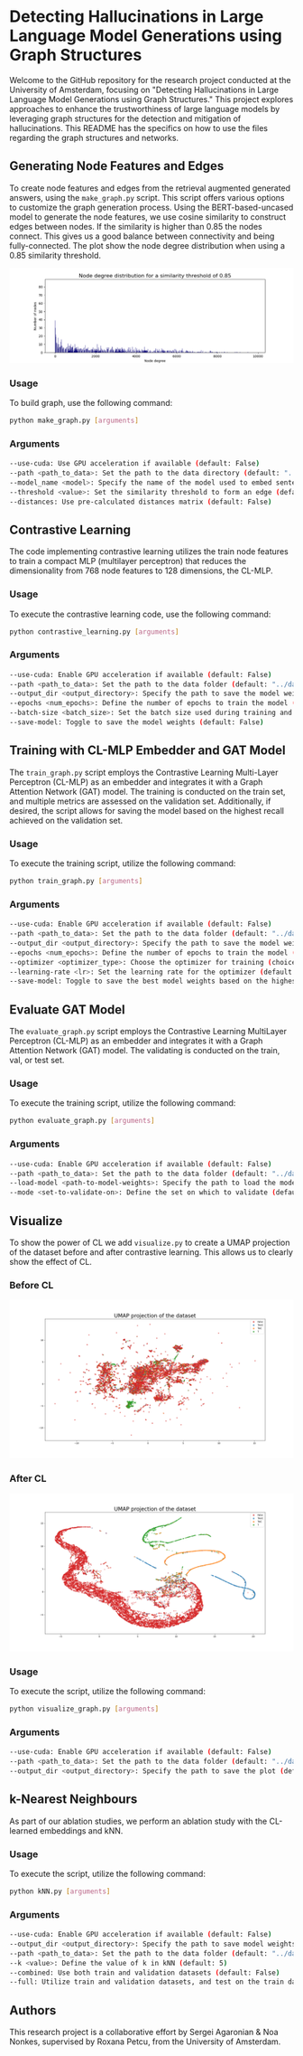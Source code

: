 # Detecting Hallucinations in Large Language Model Generations using Graph Structures
Welcome to the GitHub repository for the research project conducted at the University of Amsterdam, focusing on "Detecting Hallucinations in Large Language Model Generations using Graph Structures." This project explores approaches to enhance the trustworthiness of large language models by leveraging graph structures for the detection and mitigation of hallucinations. This README has the specifics on how to use the files regarding the graph structures and networks.

## Generating Node Features and Edges
To create node features and edges from the retrieval augmented generated answers, using the `make_graph.py` script. This script offers various options to customize the graph generation process. Using the BERT-based-uncased model to generate the node features, we use cosine similarity to construct edges between nodes. If the similarity is higher than 0.85 the nodes connect. This gives us a good balance between connectivity and being fully-connected. The plot show the node degree distribution when using a 0.85 similarity threshold.

![barplot](images/barplot_0.85.png)

### Usage
To build graph, use the following command:
```bash
python make_graph.py [arguments]
```

### Arguments
```bash
--use-cuda: Use GPU acceleration if available (default: False)
--path <path_to_data>: Set the path to the data directory (default: "../data/")
--model_name <model>: Specify the name of the model used to embed sentences (default: "bert-base-uncased")
--threshold <value>: Set the similarity threshold to form an edge (default: 0.85)
--distances: Use pre-calculated distances matrix (default: False)
```

## Contrastive Learning
The code implementing contrastive learning utilizes the train node features to train a compact MLP (multilayer perceptron) that reduces the dimensionality from 768 node features to 128 dimensions, the CL-MLP.

### Usage
To execute the contrastive learning code, use the following command:
```bash
python contrastive_learning.py [arguments]
```

### Arguments
```bash
--use-cuda: Enable GPU acceleration if available (default: False)
--path <path_to_data>: Set the path to the data folder (default: "../data/")
--output_dir <output_directory>: Specify the path to save the model weights (default: "../weights/")
--epochs <num_epochs>: Define the number of epochs to train the model (default: 1000)
--batch-size <batch_size>: Set the batch size used during training and evaluation (default: 256)
--save-model: Toggle to save the model weights (default: False)
```

## Training with CL-MLP Embedder and GAT Model
The `train_graph.py` script employs the Contrastive Learning Multi-Layer Perceptron (CL-MLP) as an embedder and integrates it with a Graph Attention Network (GAT) model. The training is conducted on the train set, and multiple metrics are assessed on the validation set. Additionally, if desired, the script allows for saving the model based on the highest recall achieved on the validation set.

### Usage

To execute the training script, utilize the following command:
```bash
python train_graph.py [arguments]
```

### Arguments
```bash
--use-cuda: Enable GPU acceleration if available (default: False)
--path <path_to_data>: Set the path to the data folder (default: "../data/")
--output_dir <output_directory>: Specify the path to save the model weights (default: "../weights/")
--epochs <num_epochs>: Define the number of epochs to train the model (default: 500)
--optimizer <optimizer_type>: Choose the optimizer for training (choices: "SGD", "Adam", default: "Adam")
--learning-rate <lr>: Set the learning rate for the optimizer (default: 1e-3)
--save-model: Toggle to save the best model weights based on the highest recall on validation (default: False)
```

## Evaluate GAT Model
The `evaluate_graph.py` script employs the Contrastive Learning MultiLayer Perceptron (CL-MLP) as an embedder and integrates it with a Graph Attention Network (GAT) model. The validating is conducted on the train, val, or test set.

### Usage

To execute the training script, utilize the following command:
```bash
python evaluate_graph.py [arguments]
```

### Arguments
```bash
--use-cuda: Enable GPU acceleration if available (default: False)
--path <path_to_data>: Set the path to the data folder (default: "../data/")
--load-model <path-to-model-weights>: Specify the path to load the model weights (default: "../weights/GAT_379.pt")
--mode <set-to-validate-on>: Define the set on which to validate (default: "val")
```

## Visualize
To show the power of CL we add `visualize.py` to create a UMAP projection of the dataset before and after contrastive learning. This allows us to clearly show the effect of CL.
### Before CL
![data distribution before](images/data.png)

### After CL
![data distribution after](images/data_cl.png)

### Usage

To execute the script, utilize the following command:
```bash
python visualize_graph.py [arguments]
```

### Arguments
```bash
--use-cuda: Enable GPU acceleration if available (default: False)
--path <path_to_data>: Set the path to the data folder (default: "../data/")
--output_dir <output_directory>: Specify the path to save the plot (default: "images/")
```

## k-Nearest Neighbours
As part of our ablation studies, we perform an ablation study with the CL-learned embeddings and kNN. 

### Usage

To execute the script, utilize the following command:
```bash
python kNN.py [arguments]
```

### Arguments
```bash
--use-cuda: Enable GPU acceleration if available (default: False)
--output_dir <output_directory>: Specify the path to save model weights (default: "../weights/")
--path <path_to_data>: Set the path to the data folder (default: "../data/")
--k <value>: Define the value of k in kNN (default: 5)
--combined: Use both train and validation datasets (default: False)
--full: Utilize train and validation datasets, and test on the train dataset (default: False)
```

## Authors

This research project is a collaborative effort by Sergei Agaronian & Noa Nonkes, supervised by Roxana Petcu, from the University of Amsterdam.
